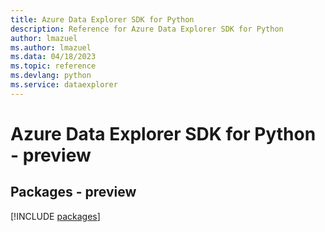 ```yaml
---
title: Azure Data Explorer SDK for Python
description: Reference for Azure Data Explorer SDK for Python
author: lmazuel
ms.author: lmazuel
ms.data: 04/18/2023
ms.topic: reference
ms.devlang: python
ms.service: dataexplorer
---
```

# Azure Data Explorer SDK for Python - preview
## Packages - preview
[!INCLUDE [packages](data-explorer-index.md)]